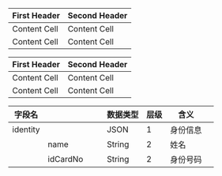First Header  | Second Header
------------- | -------------
Content Cell  | Content Cell
Content Cell  | Content Cell


| First Header  | Second Header |
| ------------- | ------------- |
| Content Cell  | Content Cell  |
| Content Cell  | Content Cell  |


| 字段名     |          |      |      | 数据类型 |  层级 |  含义      |       |
| ----------| -------- | ---- | ---- | --------- | ---- | -------- | ---- |
| identity  |          |      |      | JSON      | 1    | 身份信息 |       |
|           | name     |      |      | String    | 2    | 姓名     |       |
|           | idCardNo |      |      | String    | 2    | 身份号码 |        |